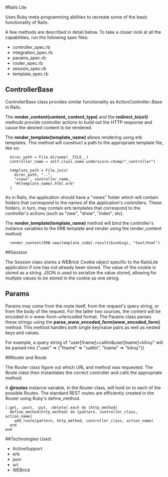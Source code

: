 #Rails Lite

Uses Ruby meta-programming abilities to recreate some of the basic functionality of Rails.

A few methods are described in detail below. To take a closer look at all the capabilities, run the following spec files:

- controller_spec.rb
- integration_spec.rb
- params_spec.rb
- router_spec.rb
- session_spec.rb
- template_spec.rb


## ControllerBase

ControllerBase class provides similar functionality as ActionController::Base in Rails.

The **render_content(content, content_type)** and the **redirect_to(url)** methods provide controller actions to build out the HTTP response and cause the desired content to be rendered.

The **render_template(template_name)** allows rendering using erb templates. This method will construct a path to the appropriate template file, like so:

```
  direc_path = File.dirname(__FILE__)
  controller_name = self.class.name.underscore.chomp("_controller")

  template_path = File.join(
    direc_path, "..",
    "views", controller_name,
    "#{template_name}.html.erb"
  )
```

As in Rails, the application should have a "views" folder which will contain folders that correspond to the names of the application's controllers. These folders, in turn, may contain erb templates that correspond to the controller's actions (such as "new", "show", "index", etc).

The **render_template(template_name)** method will bind the controller's instance variables to the ERB template and render using the render_content method:

```
  render_content(ERB.new(template_code).result(binding), "text/html")
```

##Session

The Session class stores a WEBrick Cookie object specific to the RailsLite application if one has not already been stored. The value of the cookie is stored as a string. JSON is used to serialize the value stored, allowing for multiple values to be stored in the cookie as one string.

## Params

Params may come from the route itself, from the request's query string, or from the body of the request. For the latter two sources, the content will be encoded in x-www-form-urlencoded format. The Params class parses these strings using the **parse_www_encoded_form(www_encoded_form)** method. This method handles both single key/value pairs as well as nested keys and values.

For example, a query string of "user[fname]=caitlin&user[lname]=kilroy" will be parsed into {"user" => {"fname" => "caitlin", "lname" => "kilroy"}}

##Router and Route

The Router class figure out which URL and method was requested. The Route class then instantiates the correct controller and calls the appropriate method.

A **@routes** instance variable, in the Router class, will hold on to each of the possible Routes. The standard REST routes are efficiently created in the Router using Ruby's define_method.

```
[:get, :post, :put, :delete].each do |http_method|
  define_method(http_method) do |pattern, controller_class, action_name|
    add_route(pattern, http_method, controller_class, action_name)
  end
end
```


##Technologies Used:

- ActiveSupport
- erb
- json
- uri
- WEBrick
